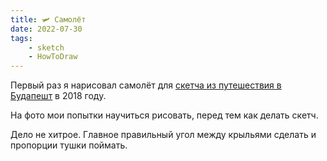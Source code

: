 ```yaml
---
title: 🛩 Самолёт
date: 2022-07-30
tags:
    - sketch
    - HowToDraw
---
```


Первый раз я нарисовал самолёт для [скетча из путешествия в Будапешт](/blog/posts/3/) в 2018 году.

На фото мои попытки научиться рисовать, перед тем как делать скетч.

Дело не хитрое. Главное правильный угол между крыльями сделать и пропорции тушки поймать.
